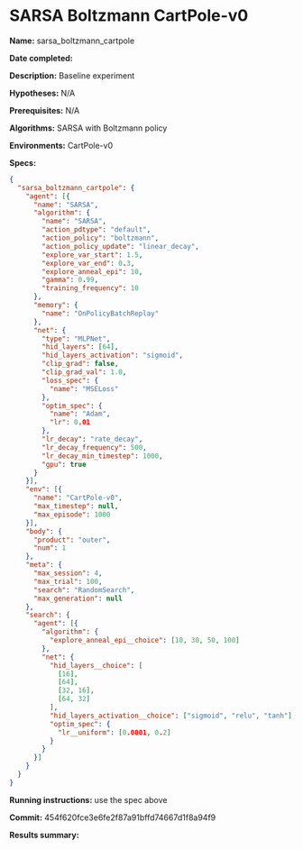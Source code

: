 # SARSA Boltzmann CartPole-v0

**Name:** sarsa_boltzmann_cartpole

**Date completed:**

**Description:** Baseline experiment

**Hypotheses:** N/A

**Prerequisites:** N/A

**Algorithms:** SARSA with Boltzmann policy

**Environments:** CartPole-v0

**Specs:**
```json
{
  "sarsa_boltzmann_cartpole": {
    "agent": [{
      "name": "SARSA",
      "algorithm": {
        "name": "SARSA",
        "action_pdtype": "default",
        "action_policy": "boltzmann",
        "action_policy_update": "linear_decay",
        "explore_var_start": 1.5,
        "explore_var_end": 0.3,
        "explore_anneal_epi": 10,
        "gamma": 0.99,
        "training_frequency": 10
      },
      "memory": {
        "name": "OnPolicyBatchReplay"
      },
      "net": {
        "type": "MLPNet",
        "hid_layers": [64],
        "hid_layers_activation": "sigmoid",
        "clip_grad": false,
        "clip_grad_val": 1.0,
        "loss_spec": {
          "name": "MSELoss"
        },
        "optim_spec": {
          "name": "Adam",
          "lr": 0.01
        },
        "lr_decay": "rate_decay",
        "lr_decay_frequency": 500,
        "lr_decay_min_timestep": 1000,
        "gpu": true
      }
    }],
    "env": [{
      "name": "CartPole-v0",
      "max_timestep": null,
      "max_episode": 1000
    }],
    "body": {
      "product": "outer",
      "num": 1
    },
    "meta": {
      "max_session": 4,
      "max_trial": 100,
      "search": "RandomSearch",
      "max_generation": null
    },
    "search": {
      "agent": [{
        "algorithm": {
          "explore_anneal_epi__choice": [10, 30, 50, 100]
        },
        "net": {
          "hid_layers__choice": [
            [16],
            [64],
            [32, 16],
            [64, 32]
          ],
          "hid_layers_activation__choice": ["sigmoid", "relu", "tanh"],
          "optim_spec": {
            "lr__uniform": [0.0001, 0.2]
          }
        }
      }]
    }
  }
}
```

**Running instructions:** use the spec above

**Commit:** 454f620fce3e6fe2f87a91bffd74667d1f8a94f9

**Results summary:**
